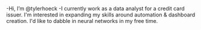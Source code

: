 -Hi, I’m @tylerhoeck
-I currently work as a data analyst for a credit card issuer. I'm interested in expanding my skills around automation & dashboard creation. I'd like to dabble in neural networks in my free time. 


<!---
tylerhoeck/tylerhoeck is a ✨ special ✨ repository because its `README.md` (this file) appears on your GitHub profile.
You can click the Preview link to take a look at your changes.
--->
